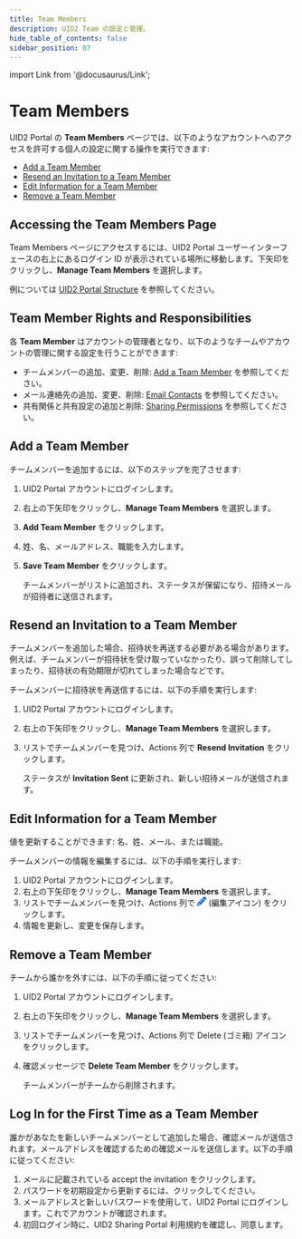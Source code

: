 ```yaml
---
title: Team Members
description: UID2 Team の設定と管理。
hide_table_of_contents: false
sidebar_position: 07
---
```


import Link from '@docusaurus/Link';

# Team Members

UID2 Portal の **Team Members** ページでは、以下のようなアカウントへのアクセスを許可する個人の設定に関する操作を実行できます:

- [Add a Team Member](#add-a-team-member)
- [Resend an Invitation to a Team Member](#resend-an-invitation-to-a-team-member) 
- [Edit Information for a Team Member](#edit-information-for-a-team-member) 
- [Remove a Team Member](#remove-a-team-member)

## Accessing the Team Members Page

Team Members ページにアクセスするには、UID2 Portal ユーザーインターフェースの右上にあるログイン ID が表示されている場所に移動します。下矢印をクリックし、**Manage Team Members** を選択します。

例については [UID2 Portal Structure](portal-overview.md#uid2-portal-structure) を参照してください。

## Team Member Rights and Responsibilities

各 **Team Member** はアカウントの管理者となり、以下のようなチームやアカウントの管理に関する設定を行うことができます:

- チームメンバーの追加、変更、削除: [Add a Team Member](#add-a-team-member) を参照してください。
- メール連絡先の追加、変更、削除: [Email Contacts](email-contacts.md) を参照してください。
- 共有関係と共有設定の追加と削除: [Sharing Permissions](sharing-permissions.md) を参照してください。

## Add a Team Member

チームメンバーを追加するには、以下のステップを完了させます:

1. UID2 Portal アカウントにログインします。
1. 右上の下矢印をクリックし、**Manage Team Members** を選択します。
1. **Add Team Member** をクリックします。
1. 姓、名、メールアドレス、職能を入力します。
1. **Save Team Member** をクリックします。

   チームメンバーがリストに追加され、ステータスが保留になり、招待メールが招待者に送信されます。

## Resend an Invitation to a Team Member

チームメンバーを追加した場合、招待状を再送する必要がある場合があります。例えば、チームメンバーが招待状を受け取っていなかったり、誤って削除してしまったり、招待状の有効期限が切れてしまった場合などです。

チームメンバーに招待状を再送信するには、以下の手順を実行します:

1. UID2 Portal アカウントにログインします。
1. 右上の下矢印をクリックし、**Manage Team Members** を選択します。
1. リストでチームメンバーを見つけ、Actions 列で **Resend Invitation** をクリックします。

   ステータスが **Invitation Sent** に更新され、新しい招待メールが送信されます。

## Edit Information for a Team Member

値を更新することができます: 名、姓、メール、または職能。

チームメンバーの情報を編集するには、以下の手順を実行します:

1. UID2 Portal アカウントにログインします。
1. 右上の下矢印をクリックし、**Manage Team Members** を選択します。
1. リストでチームメンバーを見つけ、Actions 列で ![the Edit icon](images/icon-pencil-solid.png) (編集アイコン) をクリックします。
1. 情報を更新し、変更を保存します。

## Remove a Team Member

チームから誰かを外すには、以下の手順に従ってください:

1. UID2 Portal アカウントにログインします。
1. 右上の下矢印をクリックし、**Manage Team Members** を選択します。
1. リストでチームメンバーを見つけ、Actions 列で Delete (ゴミ箱) アイコンをクリックします。
1. 確認メッセージで **Delete Team Member** をクリックします。

   チームメンバーがチームから削除されます。

## Log In for the First Time as a Team Member

誰かがあなたを新しいチームメンバーとして追加した場合、確認メールが送信されます。メールアドレスを確認するための確認メールを送信します。以下の手順に従ってください:

1. メールに記載されている accept the invitation をクリックします。
1. パスワードを初期設定から更新するには、クリックしてください。
1. メールアドレスと新しいパスワードを使用して、UID2 Portal にログインします。これでアカウントが確認されます。
1. 初回ログイン時に、UID2 Sharing Portal 利用規約を確認し、同意します。
